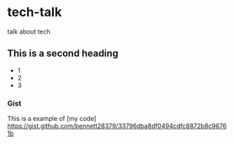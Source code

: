 # tech-talk
talk about tech

## This is a second heading

* 1
* 2
* 3

### Gist

This is a example of [my code] https://gist.github.com/bennett28379/33796dba8df0494cdfc8872b8c96761b
